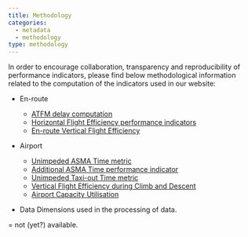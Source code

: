 ```yaml
---
title: Methodology
categories:
  - metadata
  - methodology
type: methodology
---
```



In order to encourage collaboration, transparency and reproducibility of performance indicators,
please find below methodological information related to the computation of the indicators used
in our website:

* En-route
  * [ATFM delay computation][atfmdelay]
  * [Horizontal Flight Efficiency performance indicators][hfe]
  * [En-route Vertical Flight Efficiency][ervfe]

* Airport
  * [Unimpeded ASMA Time metric][uasma]
  * [Additional ASMA Time performance indicator][aasma]
  * [Unimpeded Taxi-out Time metric][tasma]
  * [Vertical Flight Efficiency during Climb and Descent][cdvfe]
  * [Airport Capacity Utilisation][acu]

* Data Dimensions used in the processing of data. <i class="fa fa-exclamation-triangle" style="color: #337ab7;"></i>

<i class="fa fa-exclamation-triangle" style="color: #337ab7;"></i> = not (yet?) available.


[atfmdelay]: /reference/methodology/atfm-delay-calculation/ "ATFM delay computation"
[hfe]: /reference/methodology/horizontal-flight-efficiency-pi/ "Horizontal Flight Efficiency performance indicators"
[ervfe]: /reference/methodology/en-route-vertical-flight-efficiency-pi/ "En-route Vertical Flight Efficiency"

[uasma]: /reference/methodology/unimpeded-asma-time "Unimpeded ASMA Time metric"
[aasma]: /reference/methodology/additional-asma-time-pi/ "Additional ASMA Time performance indicator"
[tasma]: /reference/methodology/unimpeded-taxi-out-time/ "Unimpeded Taxi-out Time metric"
[cdvfe]: /reference/methodology/cd-vertical-flight-efficiency-pi/ "Vertical Flight Efficiency during Climb and Descent"
[acu]: /reference/methodology/airport-capacity-utilisation/ "Airport Capacity Utilisation"
